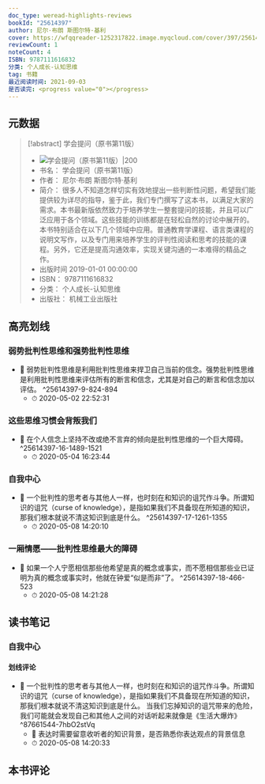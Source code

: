 ```yaml
---
doc_type: weread-highlights-reviews
bookId: "25614397"
author: 尼尔·布朗 斯图尔特·基利
cover: https://wfqqreader-1252317822.image.myqcloud.com/cover/397/25614397/t7_25614397.jpg
reviewCount: 1
noteCount: 4
ISBN: 9787111616832
分类: 个人成长-认知思维
tag: 书籍
最近阅读时间: 2021-09-03
是否读完: <progress value="0"></progress>
---
```

## 元数据
> [!abstract] 学会提问（原书第11版）
> - ![ 学会提问（原书第11版）|200](https://wfqqreader-1252317822.image.myqcloud.com/cover/397/25614397/t7_25614397.jpg)
> - 书名： 学会提问（原书第11版）
> - 作者： 尼尔·布朗 斯图尔特·基利
> - 简介： 很多人不知道怎样切实有效地提出一些判断性问题，希望我们能提供较为详尽的指导，鉴于此，我们专门撰写了这本书，以满足大家的需求。本书最新版依然致力于培养学生一整套提问的技能，并且可以广泛应用于各个领域。这些技能的训练都是在轻松自然的讨论中展开的。本书特别适合在以下几个领域中应用。普通教育学课程、语言类课程的说明文写作，以及专门用来培养学生的评判性阅读和思考的技能的课程。另外，它还是提高沟通效率，实现关键沟通的一本难得的精品之作。
> - 出版时间 2019-01-01 00:00:00
> - ISBN： 9787111616832
> - 分类： 个人成长-认知思维
> - 出版社： 机械工业出版社

## 高亮划线

### 弱势批判性思维和强势批判性思维


- 📌 弱势批判性思维是利用批判性思维来捍卫自己当前的信念。强势批判性思维是利用批判性思维来评估所有的断言和信念，尤其是对自己的断言和信念加以评估。 ^25614397-9-824-894
    - ⏱ 2020-05-02 22:52:31 
### 这些思维习惯会背叛我们


- 📌 在个人信念上坚持不改或绝不言弃的倾向是批判性思维的一个巨大障碍。 ^25614397-16-1489-1521
    - ⏱ 2020-05-04 16:23:44 
### 自我中心


- 📌 一个批判性的思考者与其他人一样，也时刻在和知识的诅咒作斗争。所谓知识的诅咒（curse of knowledge），是指如果我们不具备现在所知道的知识，那我们根本就说不清这知识到底是什么。 ^25614397-17-1261-1355
    - ⏱ 2020-05-08 14:20:10 
### 一厢情愿——批判性思维最大的障碍


- 📌 如果一个人宁愿相信那些他希望是真的概念或事实，而不愿相信那些业已证明为真的概念或事实时，他就在钟爱“似是而非”了。 ^25614397-18-466-523
    - ⏱ 2020-05-08 14:21:28 
## 读书笔记

### 自我中心

#### 划线评论
- 📌 一个批判性的思考者与其他人一样，也时刻在和知识的诅咒作斗争。所谓知识的诅咒（curse of knowledge），是指如果我们不具备现在所知道的知识，那我们根本就说不清这知识到底是什么。
当我们忘掉知识的诅咒带来的危险，我们可能就会发现自己和其他人之间的对话听起来就像是《生活大爆炸》  ^87661544-7hbO2stVq
    - 💭 表达时需要留意收听者的知识背景，是否熟悉你表达观点的背景信息
    - ⏱ 2020-05-08 14:20:33
   
## 本书评论
